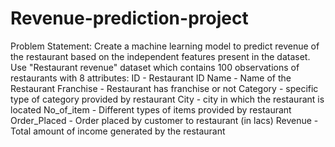 # Revenue-prediction-project

Problem Statement:
Create a machine learning model to predict revenue of the restaurant based on the independent features present in the dataset. Use "Restaurant revenue" dataset which contains 100 observations of restaurants with 8 
attributes:
    ID - Restaurant ID
    Name - Name of the Restaurant
    Franchise - Restaurant has franchise or not
    Category - specific type of category provided by restaurant
    City - city in which the restaurant is located
    No_of_item - Different types of items provided by restaurant
    Order_Placed - Order placed by customer to restaurant (in lacs)
    Revenue - Total amount of income generated by the restaurant
